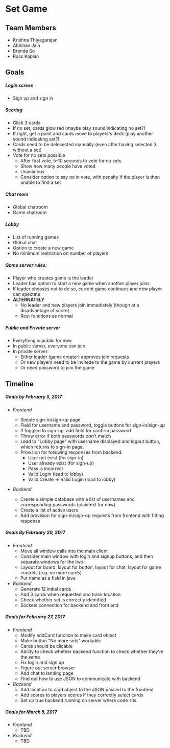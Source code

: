 # Set Game

## Team Members
- Krishna Thiyagarajan
- Abhinav Jain
- Brenda So
- Ross Kaplan

## Goals

##### Login screen
- Sign up and sign in 

##### Scoring
- Click 3 cards
- If no set, cards glow red (maybe play sound indicating no set?)
- If right, get a point and cards move to players's deck (play another sound indicating set?)
- Cards need to be delesected manually (even after having selected 3 without a set)
- Vote for no sets possible
    - After first vote, 5-10 seconds to vote for no sets
    - Show how many people have voted
    - Unanimous
    - Consider option to say no in vote, with penalty if the player is then unable to find a set

##### Chat room
- Global chatroom
- Game chatroom

##### Lobby
- List of running games
- Global chat
- Option to create a new game
- No minimum restriction on number of players

##### Game server rules:
- Player who creates game is the leader
- Leader has option to start a new game when another player joins
- If leader chooses not to do so, current game continues and new player can spectate
- **ALTERNATELY**
    - No leader and new players join immediately (though at a disadvantage of score)
    - Rest functions as normal

##### Public and Private server
- Everything is public for now
- In public server, everyone can join
- In private server:
    - Either leader (game creater) approves join requests
    - Or new players need to be invitede to the game by current players
    - Or need password to join the game

## Timeline
##### Goals by February 5, 2017
- *Frontend*
    - Simple sign-in/sign-up page
    - Field for username and password, toggle buttons for sign-in/sign-up
    - If toggled to sign-up, add field for confirm password
    - Throw error if both passwords don't match
    - Lead to "Lobby page" with username displayed and logout button, which returns to sign-in page.
    - Provision for following responses from backend:
        - User not exist (for sign-in)
        - User already exist (for sign-up)
        - Pass is incorrect
        - Valid Login (lead to lobby)
        - Valid Create => Valid Login (load to lobby) 

- *Backend*
    - Create a simple database with a list of usernames and corresponding passwords (plaintext for now)
    - Create a list of active users
    - Add provision for sign-in/sign-up requests from frontend with fitting response
    
##### Goals By February 20, 2017
- *Frontend*
    - Move all window calls into the main client 
    - Consider main window with login and signup buttons, and then separate windows for the two.
    - Layout for board, layout for button, layout for chat, layout for game controls (e.g. no more cards)
    - Put name as a field in java
- *Backend*
    - Generate 12 initial cards
    - Add 3 cards when requested and track location
    - Check whether set is correctly identified
    - Sockets connection for backend and front end
    
##### Goals for February 27, 2017
- *Frontend*
    - Modify addCard function to make card object
    - Make button "No more sets" workable
    - Cards should be clicable
    - Ability to check whether backend function to check whether they're the same
    - Fix login and sign up
    - Figure out server browser
    - Add chat to landing page
    - Find out how to use JSON to communicate with backend
- *Backend*
    - Add location to card object to the JSON passed to the frontend
    - Add scores to players scores if they correctly select cards
    - Set up true backend running on server where code sits
    
##### Goals for March 5, 2017
- *Frontend*
    - TBD
- *Backend*
    - TBD
